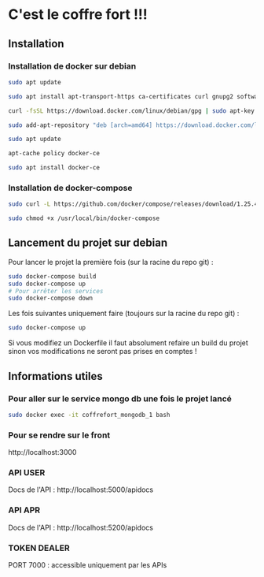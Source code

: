 # C'est le coffre fort !!!

## Installation 

### Installation de docker sur debian

```bash
sudo apt update

sudo apt install apt-transport-https ca-certificates curl gnupg2 software-properties-common

curl -fsSL https://download.docker.com/linux/debian/gpg | sudo apt-key add -

sudo add-apt-repository "deb [arch=amd64] https://download.docker.com/linux/debian $(lsb_release -cs) stable"

sudo apt update

apt-cache policy docker-ce

sudo apt install docker-ce
```

### Installation de docker-compose

```bash
sudo curl -L https://github.com/docker/compose/releases/download/1.25.4/docker-compose-`uname -s`-`uname -m` -o /usr/local/bin/docker-compose

sudo chmod +x /usr/local/bin/docker-compose
```

## Lancement du projet sur debian

Pour lancer le projet la première fois (sur la racine du repo git) :
```bash
sudo docker-compose build
sudo docker-compose up
# Pour arrêter les services 
sudo docker-compose down 
```

Les fois suivantes uniquement faire (toujours sur la racine du repo git) :
```bash
sudo docker-compose up
```
Si vous modifiez un Dockerfile il faut absolument refaire un build du projet sinon vos modifications ne seront pas prises en comptes !

## Informations utiles

### Pour aller sur le service mongo db une fois le projet lancé
```bash
sudo docker exec -it coffrefort_mongodb_1 bash
```

### Pour se rendre sur le front
http://localhost:3000

### API USER 
Docs de l'API : http://localhost:5000/apidocs

### API APR
Docs de l'API : http://localhost:5200/apidocs

### TOKEN DEALER
PORT 7000 : accessible uniquement par les APIs

